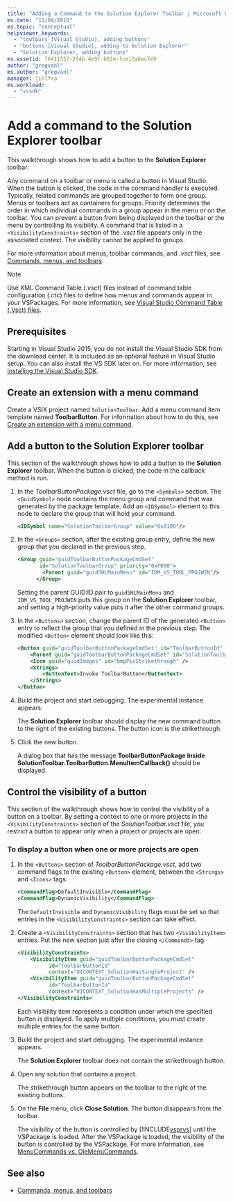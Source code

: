 ```yaml
---
title: "Adding a Command to the Solution Explorer Toolbar | Microsoft Docs"
ms.date: "11/04/2016"
ms.topic: "conceptual"
helpviewer_keywords:
  - "toolbars [Visual Studio], adding buttons"
  - "buttons [Visual Studio], adding to Solution Explorer"
  - "Solution Explorer, adding buttons"
ms.assetid: f6411557-2f4b-4e9f-b02e-fce12a6ac7e9
author: "gregvanl"
ms.author: "gregvanl"
manager: jillfra
ms.workload:
  - "vssdk"
---
```

# Add a command to the Solution Explorer toolbar
This walkthrough shows how to add a button to the **Solution Explorer** toolbar.

 Any command on a toolbar or menu is called a button in Visual Studio. When the button is clicked, the code in the command handler is executed. Typically, related commands are grouped together to form one group. Menus or toolbars act as containers for groups. Priority determines the order in which individual commands in a group appear in the menu or on the toolbar. You can prevent a button from being displayed on the toolbar or the menu by controlling its visibility. A command that is listed in a `<VisibilityConstraints>` section of the *.vsct* file appears only in the associated context. The visibility cannot be applied to groups.

 For more information about menus, toolbar commands, and *.vsct* files, see [Commands, menus, and toolbars](../extensibility/internals/commands-menus-and-toolbars.md).

> [!NOTE]
>  Use XML Command Table (*.vsct*) files instead of command table configuration (*.ctc*) files to define how menus and commands appear in your VSPackages. For more information, see [Visual Studio Command Table (.Vsct) files](../extensibility/internals/visual-studio-command-table-dot-vsct-files.md).

## Prerequisites
 Starting in Visual Studio 2015, you do not install the Visual Studio SDK from the download center. It is included as an optional feature in Visual Studio setup. You can also install the VS SDK later on. For more information, see [Installing the Visual Studio SDK](../extensibility/installing-the-visual-studio-sdk.md).

## Create an extension with a menu command
 Create a VSIX project named `SolutionToolbar`. Add a menu command item template named **ToolbarButton**. For information about how to do this, see [Create an extension with a menu command](../extensibility/creating-an-extension-with-a-menu-command.md).

## Add a button to the Solution Explorer toolbar
 This section of the walkthrough shows how to add a button to the **Solution Explorer** toolbar. When the button is clicked, the code in the callback method is run.

1. In the *ToolbarButtonPackage.vsct* file, go to the  `<Symbols>` section. The `<GuidSymbol>`  node contains the menu group and command that was generated by the package template. Add an `<IDSymbol>` element to this node to declare the group that will hold your command.

    ```xml
    <IDSymbol name="SolutionToolbarGroup" value="0x0190"/>
    ```

2. In the `<Groups>` section, after the existing group entry, define the new group that you declared in the previous step.

    ```xml
    <Group guid="guidToolbarButtonPackageCmdSet"
           id="SolutionToolbarGroup" priority="0xF000">
            <Parent guid="guidSHLMainMenu" id="IDM_VS_TOOL_PROJWIN"/>
          </Group>
    ```

     Setting the parent GUID:ID pair to `guidSHLMainMenu` and `IDM_VS_TOOL_PROJWIN` puts this group on the **Solution Explorer** toolbar, and setting a high-priority value puts it after the other command groups.

3. In the `<Buttons>` section, change the parent ID of the generated `<Button>` entry to reflect the group that you defined in the previous step. The modified `<Button>` element should look like this:

    ```xml
    <Button guid="guidToolbarButtonPackageCmdSet" id="ToolbarButtonId" priority="0x0100" type="Button">
        <Parent guid="guidToolbarButtonPackageCmdSet" id="SolutionToolbarGroup" />
        <Icon guid="guidImages" id="bmpPicStrikethrough" />
        <Strings>
            <ButtonText>Invoke ToolbarButton</ButtonText>
        </Strings>
    </Button>
    ```

4. Build the project and start debugging. The experimental instance appears.

     The **Solution Explorer** toolbar should display the new command button to the right of the existing buttons. The button icon is the strikethrough.

5. Click the new button.

     A dialog box that has the message **ToolbarButtonPackage Inside SolutionToolbar.ToolbarButton.MenuItemCallback()** should be displayed.

## Control the visibility of a button
 This section of the walkthrough shows how to control the visibility of a button on a toolbar. By setting a context to one or more projects in the `<VisibilityConstraints>` section of the *SolutionToolbar.vsct* file, you restrict a button to appear only when a project or projects are open.

### To display a button when one or more projects are open

1. In the `<Buttons>` section of *ToolbarButtonPackage.vsct*, add two command flags to the existing `<Button>` element, between the `<Strings>` and `<Icons>` tags.

   ```xml
   <CommandFlag>DefaultInvisible</CommandFlag>
   <CommandFlag>DynamicVisibility</CommandFlag>
   ```

    The `DefaultInvisible` and `DynamicVisibility` flags must be set so that entries in the `<VisibilityConstraints>` section can take effect.

2. Create a `<VisibilityConstraints>` section that has two `<VisibilityItem>` entries. Put the new section just after the closing `</Commands>` tag.

   ```xml
   <VisibilityConstraints>
       <VisibilityItem guid="guidToolbarButtonPackageCmdSet"
             id="ToolbarButtonId"
             context="UICONTEXT_SolutionHasSingleProject" />
       <VisibilityItem guid="guidToolbarButtonPackageCmdSet"
             id="ToolbarButtonId"
             context="UICONTEXT_SolutionHasMultipleProjects" />
   </VisibilityConstraints>
   ```

    Each visibility item represents a condition under which the specified button is displayed. To apply multiple conditions, you must create multiple entries for the same button.

3. Build the project and start debugging. The experimental instance appears.

    The **Solution Explorer** toolbar does not contain the strikethrough button.

4. Open any solution that contains a project.

    The strikethrough button appears on the toolbar to the right of the existing buttons.

5. On the **File** menu, click **Close Solution**. The button disappears from the toolbar.

   The visibility of the button is controlled by [!INCLUDE[vsprvs](../code-quality/includes/vsprvs_md.md)] until the VSPackage is loaded. After the VSPackage is loaded, the visibility of the button is controlled by the VSPackage.  For more information, see [MenuCommands vs. OleMenuCommands](../extensibility/menucommands-vs-olemenucommands.md).

## See also
- [Commands, menus, and toolbars](../extensibility/internals/commands-menus-and-toolbars.md)